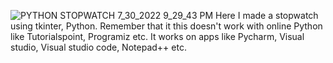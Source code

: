 ![PYTHON STOPWATCH 7_30_2022 9_29_43 PM](https://user-images.githubusercontent.com/110297209/182609249-8a16eaa6-257e-4ad9-9703-7171ba5bf0bb.png)
Here I made a stopwatch using tkinter, Python.
Remember that it this doesn't work with online Python like Tutorialspoint, Programiz etc.
It works on apps like Pycharm, Visual studio, Visual studio code, Notepad++ etc.
